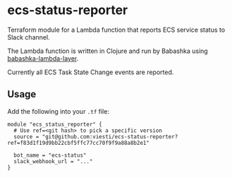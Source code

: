 # ecs-status-reporter

Terraform module for a Lambda function that reports ECS service status to Slack channel.

The Lambda function is written in Clojure and run by Babashka using [babashka-lambda-layer](https://github.com/dainiusjocas/babashka-lambda-layer).

Currently all ECS Task State Change events are reported.

## Usage

Add the following into your `.tf` file:

```hcl
module "ecs_status_reporter" {
  # Use ref=<git hash> to pick a specific version
  source = "git@github.com:viesti/ecs-status-reporter?ref=f83d1f19d9bb22cbf5ffc77cc70f9f9a88a8b2e1"

  bot_name = "ecs-status"
  slack_webhook_url = "..."
}
```
